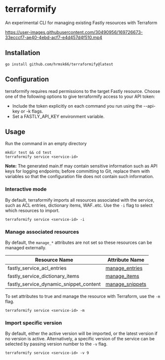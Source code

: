 # terraformify

An experimental CLI for managing existing Fastly resources with Terraform

https://user-images.githubusercontent.com/30490956/169726673-33ecccf7-ae40-4ebd-acf7-e4d457d4f510.mp4

## Installation

```
go install github.com/hrmsk66/terraformify@latest
```

## Configuration

terraformify requires read permissions to the target Fastly resource.
Choose one of the following options to give terraformify access to your API token:

- Include the token explicitly on each command you run using the --api-key or -k flags.
- Set a FASTLY_API_KEY environment variable.

## Usage

Run the command in an empty directory

```
mkdir test && cd test
terraformify service <service-id>
```

**Note:** The generated main.tf may contain sensitive information such as API keys for logging endpoints; before committing to Git, replace them with variables so that the configuration file does not contain such information.

### Interactive mode

By default, terraformify imports all resources associated with the service, such as ACL entries, dictionary items, WAF..etc. Use the `-i` flag to select which resources to import.

```
terraformify service <service-id> -i
```

### Manage associated resources

By default, the `manage_*` attributes are not set so these resources can be managed externally.

| Resource Name                          | Attribute Name      |
| -------------------------------------- | ------------------- |
| fastly_service_acl_entries             | [manage_entries](https://registry.terraform.io/providers/fastly/fastly/latest/docs/resources/service_acl_entries)  |
| fastly_service_dictionary_items        | [manage_items](https://registry.terraform.io/providers/fastly/fastly/latest/docs/resources/service_dictionary_items)    |
| fastly_service_dynamic_snippet_content | [manage_snippets](https://registry.terraform.io/providers/fastly/fastly/latest/docs/resources/service_dynamic_snippet_content) |

To set attributes to true and manage the resource with Terraform, use the `-m` flag.

```
terraformify service <service-id> -m
```

### Import specific version

By default, either the active version will be imported, or the latest version if no version is active. Alternatively, a specific version of the service can be selected by passing version number to the `-v` flag.

```
terraformify service <service-id> -v 9
```
